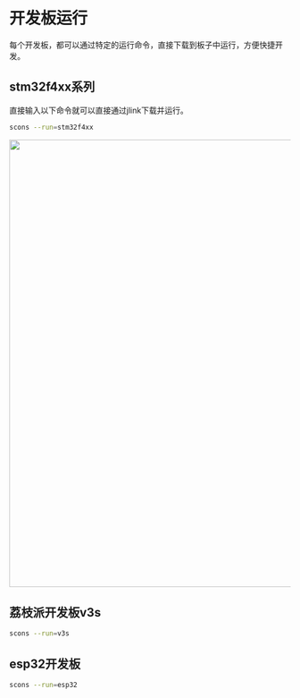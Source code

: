 # 开发板运行

每个开发板，都可以通过特定的运行命令，直接下载到板子中运行，方便快捷开发。

## stm32f4xx系列

直接输入以下命令就可以直接通过jlink下载并运行。
```bash
scons --run=stm32f4xx
```

<img src="https://github.com/evilbinary/YiYiYa/blob/main/docs/image/stm32.jpg?raw=true" width="800px" />

## 荔枝派开发板v3s

```bash
scons --run=v3s
```

## esp32开发板

```bash
scons --run=esp32
```
